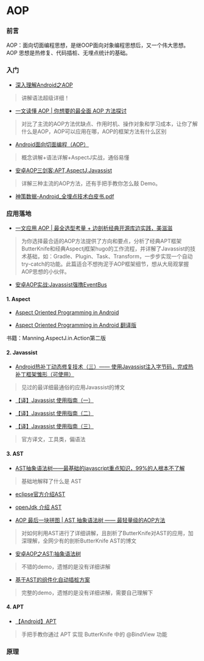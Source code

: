 # AOP
### 前言

AOP：面向切面编程思想，是继OOP面向对象编程思想后，又一个伟大思想。AOP 思想是热修复、代码插桩、无埋点统计的基础。

### 入门

- [深入理解Android之AOP](https://blog.csdn.net/innost/article/details/49387395)
> 讲解语法超级详细！

- [一文读懂 AOP | 你想要的最全面 AOP 方法探讨](https://juejin.im/post/5c01533de51d451b80257752)
> 对比了主流的AOP方法优缺点、作用时机、操作对象和学习成本，让你了解什么是AOP，AOP可以应用在哪，AOP的框架方法有什么区别

- [Android面向切面编程（AOP）](https://www.jianshu.com/p/aa1112dbebc7)
> 概念讲解+语法详解+AspectJ实战，通俗易懂

- [安卓AOP三剑客:APT,AspectJ,Javassist](https://www.jianshu.com/p/dca3e2c8608a)
> 详解三种主流的AOP方法，还有手把手教你怎么敲 Demo。

- [神策数据-Android_全埋点技术白皮书.pdf](https://github.com/feelschaotic/AndroidKnowledgeSystem/tree/master/7.%20进阶/AOP/神策数据-Android_全埋点技术白皮书.pdf)

### 应用落地

- [一文应用 AOP | 最全选型考量 + 边剖析经典开源库边实践，美滋滋](https://juejin.im/post/5c179c136fb9a049e66029dd)
> 为你选择最合适的AOP方法提供了方向和要点，分析了经典APT框架ButterKnife和经典Aspectj框架hugo的工作流程，并详解了Javassist的技术基础，如：Gradle、Plugin、Task、Transform，一步步实现一个自动try-catch的功能。此篇适合不想拘泥于AOP框架细节，想从大局观掌握AOP思想的小伙伴。

- [安卓AOP实战:Javassist强撸EventBus](https://www.jianshu.com/p/33d8a3165b07)

#### 1. Aspect

- [Aspect Oriented Programming in Android](https://fernandocejas.com/2014/08/03/aspect-oriented-programming-in-android/)

- [Aspect Oriented Programming in Android 翻译版](https://www.jianshu.com/p/0fa8073fd144)

书籍：Manning.AspectJ.in.Action第二版

#### 2. Javassist
- [Android热补丁动态修复技术（三）—— 使用Javassist注入字节码，完成热补丁框架雏形（可使用）](https://blog.csdn.net/u010386612/article/details/51131642)
> 见过的最详细最通俗的应用Javassist的博文

- [【译】Javassist 使用指南（一）](https://www.jianshu.com/p/43424242846b)

- [【译】Javassist 使用指南（二）](https://www.jianshu.com/p/b9b3ff0e1bf8)

- [【译】Javassist 使用指南（三）](https://www.jianshu.com/p/7803ffcc81c8)
> 官方译文，工具类，偏语法

#### 3. AST
- [AST抽象语法树——最基础的javascript重点知识，99%的人根本不了解](https://segmentfault.com/a/1190000016231512)
> 基础地解释了什么是 AST

- [eclipse官方介绍AST](http://www.eclipse.org/articles/Article-JavaCodeManipulation_AST/)

- [openJdk 介绍 AST](http://openjdk.java.net/groups/compiler/doc/compilation-overview/index.html)

- [AOP 最后一块拼图 | AST 抽象语法树 —— 最轻量级的AOP方法](https://juejin.im/post/5c45bce5f265da612c5e2d3f)
> 对如何利用AST进行了详细讲解，且剖析了ButterKnife对AST的应用，加深理解，全网少有的剖析ButterKnife AST的博文

- [安卓AOP之AST:抽象语法树](https://www.jianshu.com/p/5514cf705666)
> 不错的demo，遗憾的是没有详细讲解

- [基于AST的组件化自动插桩方案](https://www.jianshu.com/p/a827a95fde17)
> 完整的demo，遗憾的是没有详细讲解，需要自己理解下


#### 4. APT
- [【Android】APT](https://www.jianshu.com/p/7af58e8e3e18)
> 手把手教你通过 APT 实现 ButterKnife 中的 @BindView 功能

### 原理